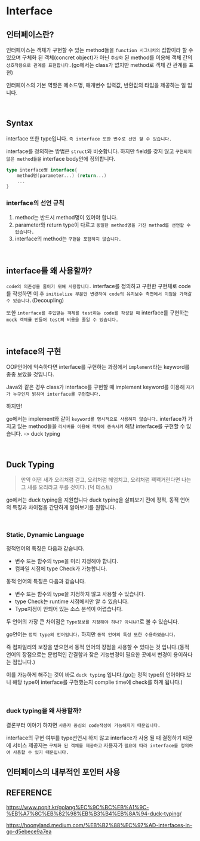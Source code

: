 Interface
===

## 인터페이스란?

인터페이스는 객체가 구현할 수 있는 method들을 `function 시그니처의` 집합이라 할 수 있으며 구체화 된 객체(concret object)가 아닌 `추상화` 된 method를 이용해 객체 간의 `상호작용으로 관계를 표현합니다.`(go에서는 class가 없지만 method로 객체 간 관계를 표현)

인터페이스의 기본 역할은 메소드명, 매개변수 입력값, 반환값의 타입을 제공하는 일 입니다. 

<br>

## Syntax

interface 또한 type입니다. `즉 interface 또한 변수로 선언 할 수 있습니다.`

interface를 정의하는 방법은 `struct`와 비슷합니다. 하지만 field를 갖지 않고 `구현되지 않은 method들을` interface body안에 정의합니다.

```go
type interface명 interface{
    method명(parameter...) (return...)
    ...
}
```

### interface의 선언 규칙

1. method는 반드시 method명이 있어야 합니다.
2. parameter와 return type이 다르고 `동일한 method명을 가진 method를 선언할 수 없습니다.`
3. interface의 method는 `구현을 포함하지 않습니다.`

<br>

## interface를 왜 사용할까?

`code의 의존성을 줄이기 위해 사용합니다.` interface를 정의하고 구현한 구현체로 code를 작성하면 이 후 `initialize 부분만 변경하여 code의 유지보수 측면에서 이점을 가져갈 수 있습니다.`(Decoupling)

또한 `interface를 주입받는 객체를 test하는 code를 작성할 때` interface를 구현하는 `mock 객체를 만들어 test의 비용을 줄일 수 있습니다.`

<br>

## inteface의 구현

OOP언어에 익숙하다면 interface를 구현하는 과정에서 `implement`라는 keyword를 종종 보았을 것입니다.

Java와 같은 경우 class가 interface를 구현할 때 implement keyword를 이용해 `자기가 누구인지 밝히며 interface를 구현합니다.`

하지만!

go에서는 implement와 같이 `keyword를 명시적으로 사용하지 않습니다.` interface가 가지고 있는 method들을 `리시버를 이용해 객체에 종속시켜` 해당 interface를 구현할 수 있습니다. -> duck typing

<br>

## Duck Typing

>만약 어떤 새가 오리처럼 걷고, 오리처럼 헤엄치고, 오리처럼 꽥꽥거린다면 나는 그 새를 오리라고 부를 것이다. (덕 테스트)

go에서는 duck typing을 지원합니다 duck typing을 살펴보기 전에 정적, 동적 언어의 특징과 차이점을 간단하게 알아보기를 원합니다.

<br>

### Static, Dynamic Language

정적언어의 특징은 다음과 같습니다.

- 변수 또는 함수의 type을 미리 지정해야 합니다.
- 컴파일 시점에 type Check가 가능합니다.

동적 언어의 특징은 다음과 같습니다.

- 변수 또는 함수의 type을 지정하지 않고 사용할 수 있습니다.
- type Check는 runtime 시점에서만 알 수 있습니다.
- Type지정이 안되어 있는 소스 분석이 어렵습니다.

두 언어의 가장 큰 차이점은 `Type정보를 지정해야 하나? 아니냐?`로 볼 수 있습니다.

go언어는 `정적 type의 언어입니다.` 하지만 `동적 언어의 특성 또한 수용하였습니다.`

즉 컴파일러의 보장을 받으면서 동적 언어의 장점을 사용할 수 있다는 것 입니다.(동적 언어의 장점으로는 문법적인 간결함과 잦은 기능변경이 필요한 곳에서 변경이 용이하다는 점입니다.)

이를 가능하게 해주는 것이 바로 `duck typing` 입니다.(go는 정적 type의 언어이다 보니 해당 type이 interface를 구현했는지 complie time에 check를 하게 됩니다.)

<br>

### duck typing을 왜 사용할까?

결론부터 이야기 하자면 `사용자 중심의 code작성이 가능해지기 때문입니다.`

interface의 구현 여부를 type선언시 하지 않고 interface가 사용 될 때 결정하기 때문에 서비스 제공자는 `구체화 된 객체를 제공하고` 사용자가 `필요에 따라 interface를 정의하여 사용할 수 있기 때문입니다.` 



## 인터페이스의 내부적인 포인터 사용




## REFERENCE
https://www.popit.kr/golang%EC%9C%BC%EB%A1%9C-%EB%A7%8C%EB%82%98%EB%B3%B4%EB%8A%94-duck-typing/

https://hoonyland.medium.com/%EB%B2%88%EC%97%AD-interfaces-in-go-d5ebece9a7ea